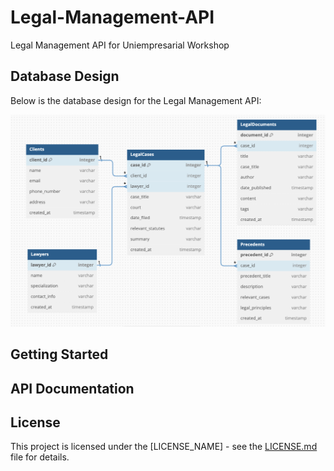 # Legal-Management-API

Legal Management API for Uniempresarial Workshop

## Database Design

Below is the database design for the Legal Management API:

![Database Design](docs/images/database_design.png)

<!-- Add any additional details or explanations about the database design if needed -->

## Getting Started

<!-- Add instructions on how to get started with your API -->

## API Documentation

<!-- Provide information on API endpoints, usage, etc. -->

## License

This project is licensed under the [LICENSE_NAME] - see the [LICENSE.md](LICENSE.md) file for details.

